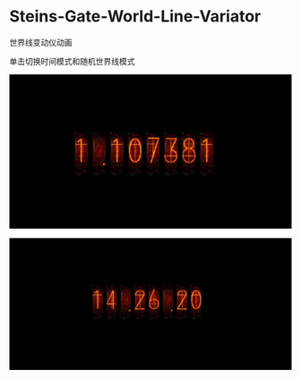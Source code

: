# Steins-Gate-World-Line-Variator
世界线变动仪动画

单击切换时间模式和随机世界线模式

![世界线模式.jpg](https://raw.githubusercontent.com/Sakurai233/Steins-Gate-World-Line-Variator/master/pic/sekaisen.jpg)

![时间模式.jpg](https://raw.githubusercontent.com/Sakurai233/Steins-Gate-World-Line-Variator/master/pic/time.jpg)